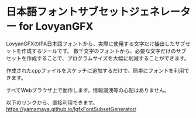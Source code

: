 # 日本語フォントサブセットジェネレーター for LovyanGFX
LovyanGFXのIPA日本語フォントから、実際に使用する文字だけ抽出したサブセットを作成するツールです。
数千文字のフォントから、必要な文字だけのサブセットを作成することで、プログラムサイズを大幅に削減することができます。

作成されたcppファイルをスケッチに追加するだけで、簡単にフォントを利用できます。

すべてWebブラウザ上で動作します。情報漏洩等の心配はありません。

以下のリンクから、直接利用できます。  
https://yamamaya.github.io/lgfxFontSubsetGenerator/
